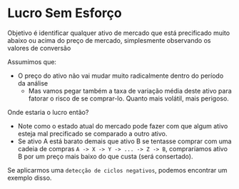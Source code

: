 # Lucro Sem Esforço

Objetivo é identificar qualquer ativo de mercado que está precificado muito abaixo ou acima do preço de mercado, simplesmente observando os valores de conversão 

Assumimos que:
- O preço do ativo não vai mudar muito radicalmente dentro do período da análise
  - Mas vamos pegar também a taxa de variação média deste ativo para fatorar o risco de se comprar-lo. Quanto mais volátil, mais perigoso. 

Onde estaria o lucro então?
- Note como o estado atual do mercado pode fazer com que algum ativo esteja mal precificado se comparado a outro ativo.
- Se ativo A está barato demais que ativo B se tentasse comprar com uma cadeia de compras `A -> X -> Y -> ... -> Z -> B`, compraríamos ativo B por um preço mais baixo do que custa (será consertado).
  

Se aplicarmos uma `detecção de ciclos negativos`, podemos encontrar um exemplo disso.